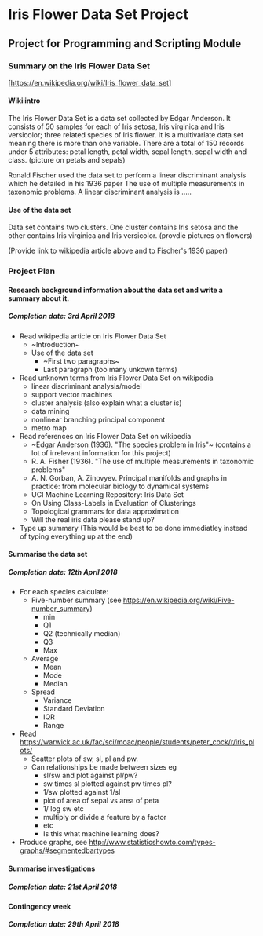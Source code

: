 # Iris Flower Data Set Project


## Project for Programming and Scripting Module


### Summary on the Iris Flower Data Set

[https://en.wikipedia.org/wiki/Iris_flower_data_set]
#### Wiki intro
The Iris Flower Data Set is a data set collected by Edgar Anderson. It consists of 50 samples for each of Iris setosa, Iris virginica and Iris versicolor; three related species of Iris flower. It is a multivariate data set meaning there is more than one variable. There are a total of 150 records under 5 attributes: petal length, petal width, sepal length, sepal width and class. (picture on petals and sepals)

Ronald Fischer used the data set to perform a linear discriminant analysis which he detailed in his 1936 paper The use of multiple measurements in taxonomic problems. A linear discriminant analysis is .....

#### Use of the data set
Data set contains two clusters. One cluster contains Iris setosa and the other contains Iris virginica and Iris versicolor. (provdie pictures on flowers) 

(Provide link to wikipedia article above and to Fischer's 1936 paper)

### Project Plan
#### Research background information about the data set and write a summary about it.
##### Completion date: 3rd April 2018
* Read wikipedia article on Iris Flower Data Set
    * ~Introduction~
    * Use of the data set
        * ~First two paragraphs~
        * Last paragraph (too many unkown terms)
* Read unknown terms from Iris Flower Data Set on wikipedia  
    * linear discriminant analysis/model
    * support vector machines
    * cluster analysis (also explain what a cluster is)
    * data mining
    * nonlinear branching principal component
    * metro map
* Read references on Iris Flower Data Set on wikipedia
    * ~Edgar Anderson (1936). "The species problem in Iris"~ (contains a lot of irrelevant information for this project)
    * R. A. Fisher (1936). "The use of multiple measurements in taxonomic problems"
    * A. N. Gorban, A. Zinovyev. Principal manifolds and graphs in practice: from molecular biology to dynamical systems
    * UCI Machine Learning Repository: Iris Data Set
    * On Using Class-Labels in Evaluation of Clusterings
    * Topological grammars for data approximation
    * Will the real iris data please stand up?
* Type up summary (This would be best to be done immediatley instead of typing everything up at the end)
#### Summarise the data set
##### Completion date: 12th April 2018
* For each species calculate:
   * Five-number summary (see https://en.wikipedia.org/wiki/Five-number_summary)
      * min
      * Q1
      * Q2 (technically median)
      * Q3
      * Max
   * Average
      * Mean
      * Mode
      * Median
   * Spread
      * Variance
      * Standard Deviation
      * IQR
      * Range
* Read https://warwick.ac.uk/fac/sci/moac/people/students/peter_cock/r/iris_plots/
    * Scatter plots of sw, sl, pl and pw.
    * Can relationships be made between sizes eg
        * sl/sw and plot against pl/pw?
        * sw times sl plotted against pw times pl?
        * 1/sw plotted against 1/sl
        * plot of area of sepal vs area of peta
        * 1/ log sw etc
        * multiply or divide a feature by a factor
        * etc
        * Is this what machine learning does? 
* Produce graphs, see http://www.statisticshowto.com/types-graphs/#segmentedbartypes
#### Summarise investigations
##### Completion date: 21st April 2018


#### Contingency week
##### Completion date: 29th April 2018

